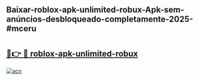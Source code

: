 ## Baixar-roblox-apk-unlimited-robux-Apk-sem-anúncios-desbloqueado-completamente-2025-#mceru

# <h2><a href="https://ainizakaria.my?title=roblox-apk-unlimited-robux&ref=22M">🔗👉 🔴 roblox-apk-unlimited-robux</a></h2>

[![acn](https://github.com/user-attachments/assets/0f9c940e-d8b0-45ae-aac7-cd30a18b3e1c)](https://ainizakaria.my?title=roblox-apk-unlimited-robux&ref=22M)

